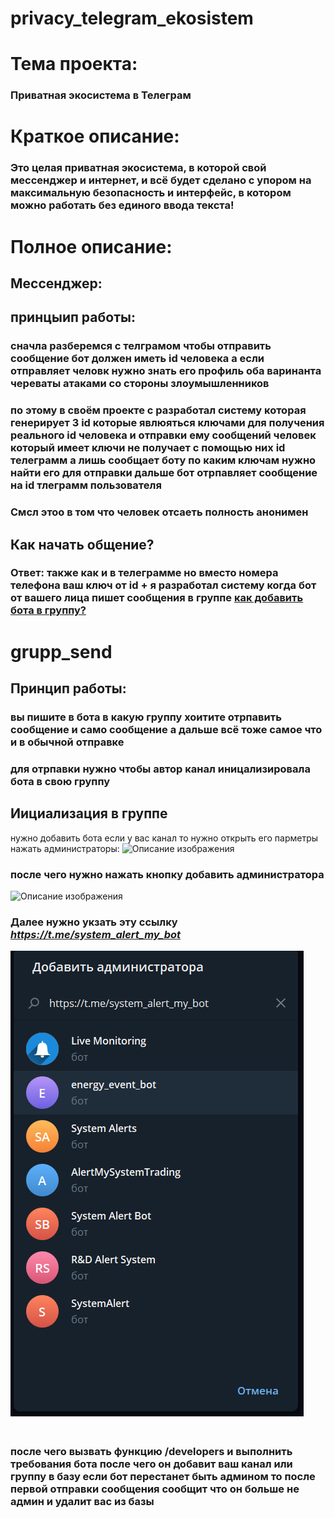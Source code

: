 # privacy_telegram_ekosistem


# Тема проекта:
### Приватная экосистема в Телеграм

# Краткое описание:
### Это целая приватная экосистема, в которой свой **мессенджер** и **интернет**, и всё будет сделано с упором на максимальную безопасность и интерфейс, в котором можно работать без единого ввода текста!

# Полное описание:
## Мессенджер:

## принцыип работы:
### сначла разберемся с телграмом чтобы отправить сообщение бот должен иметь id человека а если отправляет человк нужно знать его профиль оба варинанта череваты атаками со стороны злоумышленников
### по этому в своём проекте с разработал систему которая генерирует 3 id которые явлюяться ключами для получения реального id человека и отправки ему сообщений человек который имеет ключи не получает с помощью них id телеграмм а лишь сообщает боту по каким ключам нужно найти его для отправки дальше бот отрпавляет сообщение на id тлеграмм пользователя
### Смсл этоо в том что человек отсаеть полность анонимен
## Как начать общение?
### Ответ: также как и в телеграмме но вместо номера телефона ваш ключ от id + я разработал систему когда бот от вашего лица пишет сообщения в группе [как добавить бота в группу?](#grupp_send)

# grupp_send
## Принцип работы:
### вы пишите в бота в какую группу хоитите отрпавить сообщение и само сообщение а дальше всё тоже самое что и в обычной отправке
### для отрпавки нужно чтобы автор канал иницализировала бота в свою группу
## Иициализация в группе
нужно добавить бота если у вас канал то нужно открыть его парметры нажать администраторы:
![Описание изображения](https://botifi.me/help/media/image_upload/2022/06/28/2022-06-28-210102.png)
### после чего нужно нажать кнопку добавить администратора
![Описание изображения](https://botifi.me/help/media/image_upload/2022/06/28/2022-06-28-210239.png)
### Далее нужно укзать эту ссылку *https://t.me/system_alert_my_bot* 
![Описание изображения](https://github.com/Sergeiprogrammer/privacy_telegram_ekosistem/blob/main/messenger/images/photo_2024-07-31_18-21-01.jpg)
### <br> после чего вызвать функцию /developers и выполнить требования бота после чего он добавит ваш канал или группу в базу если бот перестанет быть админом то после первой отправки сообщения сообщит что он больше не админ и удалит вас из базы 
